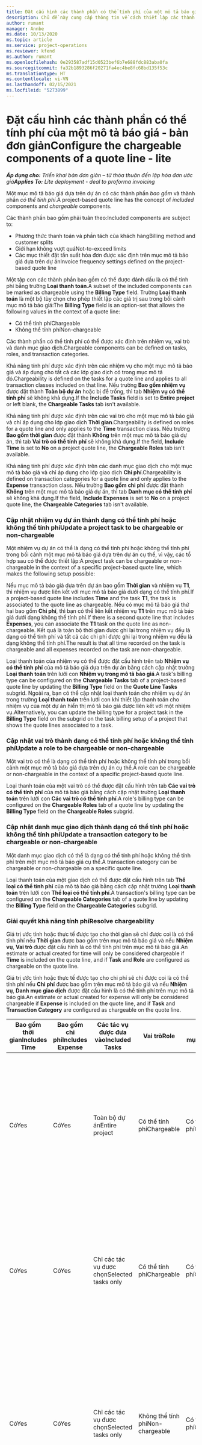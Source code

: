 ```yaml
---
title: Đặt cấu hình các thành phần có thể tính phí của một mô tả báo giá - bản đơn giản
description: Chủ đề này cung cấp thông tin về cách thiết lập các thành phần có thể tính phí và không thể tính phí trên mục mô tả báo giá dựa trên dự án.
author: rumant
manager: Annbe
ms.date: 10/13/2020
ms.topic: article
ms.service: project-operations
ms.reviewer: kfend
ms.author: rumant
ms.openlocfilehash: 0e293587adf15d0523bef6b7e688fdc883aba0fa
ms.sourcegitcommit: fa32b1893286f20271fa4ec4be8fc68bd135f53c
ms.translationtype: HT
ms.contentlocale: vi-VN
ms.lasthandoff: 02/15/2021
ms.locfileid: "5273899"
---
```

# <a name="configure-the-chargeable-components-of-a-quote-line---lite"></a><span data-ttu-id="a6ac9-103">Đặt cấu hình các thành phần có thể tính phí của một mô tả báo giá - bản đơn giản</span><span class="sxs-lookup"><span data-stu-id="a6ac9-103">Configure the chargeable components of a quote line - lite</span></span>

<span data-ttu-id="a6ac9-104">_**Áp dụng cho:** Triển khai bản đơn giản – từ thỏa thuận đến lập hóa đơn ước giá_</span><span class="sxs-lookup"><span data-stu-id="a6ac9-104">_**Applies To:** Lite deployment - deal to proforma invoicing_</span></span>

<span data-ttu-id="a6ac9-105">Một mục mô tả báo giá dựa trên dự án có các thành phần *bao gồm* và thành phần *có thể tính phí*.</span><span class="sxs-lookup"><span data-stu-id="a6ac9-105">A project-based quote line has the concept of *included* components and *chargeable* components.</span></span>

<span data-ttu-id="a6ac9-106">Các thành phần bao gồm phải tuân theo:</span><span class="sxs-lookup"><span data-stu-id="a6ac9-106">Included components are subject to:</span></span>

  - <span data-ttu-id="a6ac9-107">Phương thức thanh toán và phần tách của khách hàng</span><span class="sxs-lookup"><span data-stu-id="a6ac9-107">Billing method and customer splits</span></span>
  - <span data-ttu-id="a6ac9-108">Giới hạn không vượt quá</span><span class="sxs-lookup"><span data-stu-id="a6ac9-108">Not-to-exceed limits</span></span> 
  - <span data-ttu-id="a6ac9-109">Các mục thiết đặt tần suất hóa đơn được xác định trên mục mô tả báo giá dựa trên dự án</span><span class="sxs-lookup"><span data-stu-id="a6ac9-109">Invoice frequency settings defined on the project-based quote line</span></span>

<span data-ttu-id="a6ac9-110">Một tập con các thành phần bao gồm có thể được đánh dấu là có thể tính phí bằng trường **Loại thanh toán**.</span><span class="sxs-lookup"><span data-stu-id="a6ac9-110">A subset of the included components can be marked as chargeable using the **Billing Type** field.</span></span> <span data-ttu-id="a6ac9-111">Trường **Loại thanh toán** là một bộ tùy chọn cho phép thiết lập các giá trị sau trong bối cảnh mục mô tả báo giá:</span><span class="sxs-lookup"><span data-stu-id="a6ac9-111">The **Billing Type** field is an option-set that allows the following values in the context of a quote line:</span></span>

  - <span data-ttu-id="a6ac9-112">Có thể tính phí</span><span class="sxs-lookup"><span data-stu-id="a6ac9-112">Chargeable</span></span>
  - <span data-ttu-id="a6ac9-113">Không thể tính phí</span><span class="sxs-lookup"><span data-stu-id="a6ac9-113">Non-chargeable</span></span>

<span data-ttu-id="a6ac9-114">Các thành phần có thể tính phí có thể được xác định trên nhiệm vụ, vai trò và danh mục giao dịch.</span><span class="sxs-lookup"><span data-stu-id="a6ac9-114">Chargeable components can be defined on tasks, roles, and transaction categories.</span></span>

<span data-ttu-id="a6ac9-115">Khả năng tính phí được xác định trên các nhiệm vụ cho một mục mô tả báo giá và áp dụng cho tất cả các lớp giao dịch có trong mục mô tả đó.</span><span class="sxs-lookup"><span data-stu-id="a6ac9-115">Chargeability is defined on the tasks for a quote line and applies to all transaction classes included on that line.</span></span> <span data-ttu-id="a6ac9-116">Nếu trường **Bao gồm nhiệm vụ** được đặt thành **Toàn bộ dự án** hoặc bị để trống, thì tab **Nhiệm vụ có thể tính phí** sẽ không khả dụng.</span><span class="sxs-lookup"><span data-stu-id="a6ac9-116">If the **Include Tasks** field is set to **Entire project** or left blank, the **Chargeable Tasks** tab isn't available.</span></span>

<span data-ttu-id="a6ac9-117">Khả năng tính phí được xác định trên các vai trò cho một mục mô tả báo giá và chỉ áp dụng cho lớp giao dịch **Thời gian**.</span><span class="sxs-lookup"><span data-stu-id="a6ac9-117">Chargeability is defined on roles for a quote line and only applies to the **Time** transaction class.</span></span> <span data-ttu-id="a6ac9-118">Nếu trường **Bao gồm thời gian** được đặt thành **Không** trên một mục mô tả báo giá dự án, thì tab **Vai trò có thể tính phí** sẽ không khả dụng.</span><span class="sxs-lookup"><span data-stu-id="a6ac9-118">If the field, **Include Time** is set to **No** on a project quote line, the **Chargeable Roles** tab isn't available.</span></span>

<span data-ttu-id="a6ac9-119">Khả năng tính phí được xác định trên các danh mục giao dịch cho một mục mô tả báo giá và chỉ áp dụng cho lớp giao dịch **Chi phí**.</span><span class="sxs-lookup"><span data-stu-id="a6ac9-119">Chargeability is defined on transaction categories for a  quote line and only applies to the **Expense** transaction class.</span></span> <span data-ttu-id="a6ac9-120">Nếu trường **Bao gồm chi phí** được đặt thành **Không** trên một mục mô tả báo giá dự án, thì tab **Danh mục có thể tính phí** sẽ không khả dụng.</span><span class="sxs-lookup"><span data-stu-id="a6ac9-120">If the field, **Include Expenses** is set to **No** on a project quote line, the **Chargeable Categories** tab isn't available.</span></span>

### <a name="update-a-project-task-to-be-chargeable-or-non-chargeable"></a><span data-ttu-id="a6ac9-121">Cập nhật nhiệm vụ dự án thành dạng có thể tính phí hoặc không thể tính phí</span><span class="sxs-lookup"><span data-stu-id="a6ac9-121">Update a project task to be chargeable or non-chargeable</span></span>

<span data-ttu-id="a6ac9-122">Một nhiệm vụ dự án có thể là dạng có thể tính phí hoặc không thể tính phí trong bối cảnh một mục mô tả báo giá dựa trên dự án cụ thể, vì vậy, các tổ hợp sau có thể được thiết lập:</span><span class="sxs-lookup"><span data-stu-id="a6ac9-122">A project task can be chargeable or non-chargeable in the context of a specific project-based quote line, which makes the following setup possible:</span></span>

<span data-ttu-id="a6ac9-123">Nếu mục mô tả báo giá dựa trên dự án bao gồm **Thời gian** và nhiệm vụ **T1**, thì nhiệm vụ được liên kết với mục mô tả báo giá dưới dạng có thể tính phí.</span><span class="sxs-lookup"><span data-stu-id="a6ac9-123">If a project-based quote line includes **Time** and the task **T1**, the task is associated to the quote line as chargeable.</span></span> <span data-ttu-id="a6ac9-124">Nếu có mục mô tả báo giá thứ hai bao gồm **Chi phí**, thì bạn có thể liên kết nhiệm vụ **T1** trên mục mô tả báo giá dưới dạng không thể tính phí.</span><span class="sxs-lookup"><span data-stu-id="a6ac9-124">If there is a second quote line that includes **Expenses**, you can associate the **T1** task on the quote line as non-chargeable.</span></span> <span data-ttu-id="a6ac9-125">Kết quả là toàn bộ thời gian được ghi lại trong nhiệm vụ đều là dạng có thể tính phí và tất cả các chi phí được ghi lại trong nhiệm vụ đều là dạng không thể tính phí.</span><span class="sxs-lookup"><span data-stu-id="a6ac9-125">The result is that all time recorded on the task is chargeable and all expenses recorded on the task are non-chargeable.</span></span>

<span data-ttu-id="a6ac9-126">Loại thanh toán của nhiệm vụ có thể được đặt cấu hình trên tab **Nhiệm vụ có thể tính phí** của mô tả báo giá dựa trên dự án bằng cách cập nhật trường **Loại thanh toán** trên lưới con **Nhiệm vụ trong mô tả báo giá**.</span><span class="sxs-lookup"><span data-stu-id="a6ac9-126">A task's billing type can be configured on the **Chargeable Tasks** tab of a project-based quote line by updating the **Billing Type** field on the **Quote Line Tasks** subgrid.</span></span> <span data-ttu-id="a6ac9-127">Ngoài ra, bạn có thể cập nhật loại thanh toán cho nhiệm vụ dự án trong trường **Loại thanh toán** trên lưới con khi thiết lập thanh toán cho nhiệm vụ của một dự án hiển thị mô tả báo giá được liên kết với một nhiệm vụ.</span><span class="sxs-lookup"><span data-stu-id="a6ac9-127">Alternatively, you can update the billing type for a project task in the **Billing Type** field on the subgrid on the task billing setup of a project that shows the quote lines associated to a task.</span></span>

### <a name="update-a-role-to-be-chargeable-or-non-chargeable"></a><span data-ttu-id="a6ac9-128">Cập nhật vai trò thành dạng có thể tính phí hoặc không thể tính phí</span><span class="sxs-lookup"><span data-stu-id="a6ac9-128">Update a role to be chargeable or non-chargeable</span></span>

<span data-ttu-id="a6ac9-129">Một vai trò có thể là dạng có thể tính phí hoặc không thể tính phí trong bối cảnh một mục mô tả báo giá dựa trên dự án cụ thể.</span><span class="sxs-lookup"><span data-stu-id="a6ac9-129">A role can be chargeable or non-chargeable in the context of a specific project-based quote line.</span></span>

<span data-ttu-id="a6ac9-130">Loại thanh toán của một vai trò có thể được đặt cấu hình trên tab **Các vai trò có thể tính phí** của mô tả báo giá bằng cách cập nhật trường **Loại thanh toán** trên lưới con **Các vai trò có thể tính phí**.</span><span class="sxs-lookup"><span data-stu-id="a6ac9-130">A role's billing type can be configured on the **Chargeable Roles** tab of a quote line by updating the **Billing Type** field on the **Chargeable Roles** subgrid.</span></span>

### <a name="update-a-transaction-category-to-be-chargeable-or-non-chargeable"></a><span data-ttu-id="a6ac9-131">Cập nhật danh mục giao dịch thành dạng có thể tính phí hoặc không thể tính phí</span><span class="sxs-lookup"><span data-stu-id="a6ac9-131">Update a transaction category to be chargeable or non-chargeable</span></span>

<span data-ttu-id="a6ac9-132">Một danh mục giao dịch có thể là dạng có thể tính phí hoặc không thể tính phí trên một mục mô tả báo giá cụ thể.</span><span class="sxs-lookup"><span data-stu-id="a6ac9-132">A transaction category can be chargeable or non-chargeable on a specific quote line.</span></span>

<span data-ttu-id="a6ac9-133">Loại thanh toán của một giao dịch có thể được đặt cấu hình trên tab **Thể loại có thể tính phí** của mô tả báo giá bằng cách cập nhật trường **Loại thanh toán** trên lưới con **Thể loại có thể tính phí**.</span><span class="sxs-lookup"><span data-stu-id="a6ac9-133">A transaction's billing type can be configured on the **Chargeable Categories** tab of a quote line by updating the **Billing Type** field on the **Chargeable Categories** subgrid.</span></span>

### <a name="resolve-chargeability"></a><span data-ttu-id="a6ac9-134">Giải quyết khả năng tính phí</span><span class="sxs-lookup"><span data-stu-id="a6ac9-134">Resolve chargeability</span></span>
<span data-ttu-id="a6ac9-135">Giá trị ước tính hoặc thực tế được tạo cho thời gian sẽ chỉ được coi là có thể tính phí nếu **Thời gian** được bao gồm trên mục mô tả báo giá và nếu **Nhiệm vụ**, **Vai trò** được đặt cấu hình là có thể tính phí trên mục mô tả báo giá.</span><span class="sxs-lookup"><span data-stu-id="a6ac9-135">An estimate or actual created for time will only be considered chargeable if **Time** is included on the quote line, and if **Task** and **Role** are configured as chargeable on the quote line.</span></span>

<span data-ttu-id="a6ac9-136">Giá trị ước tính hoặc thực tế được tạo cho chi phí sẽ chỉ được coi là có thể tính phí nếu **Chi phí** được bao gồm trên mục mô tả báo giá và nếu **Nhiệm vụ**, **Danh mục giao dịch** được đặt cấu hình là có thể tính phí trên mục mô tả báo giá.</span><span class="sxs-lookup"><span data-stu-id="a6ac9-136">An estimate or actual created for expense will only be considered chargeable if **Expense** is included on the quote line, and if **Task** and **Transaction Category** are configured as chargeable on the quote line.</span></span>

| <span data-ttu-id="a6ac9-137">Bao gồm thời gian</span><span class="sxs-lookup"><span data-stu-id="a6ac9-137">Includes Time</span></span> | <span data-ttu-id="a6ac9-138">Bao gồm chi phí</span><span class="sxs-lookup"><span data-stu-id="a6ac9-138">Includes Expense</span></span> | <span data-ttu-id="a6ac9-139">Các tác vụ được đưa vào</span><span class="sxs-lookup"><span data-stu-id="a6ac9-139">Included Tasks</span></span> | <span data-ttu-id="a6ac9-140">Vai trò</span><span class="sxs-lookup"><span data-stu-id="a6ac9-140">Role</span></span> | <span data-ttu-id="a6ac9-141">Danh mục</span><span class="sxs-lookup"><span data-stu-id="a6ac9-141">Category</span></span> | <span data-ttu-id="a6ac9-142">Tác vụ</span><span class="sxs-lookup"><span data-stu-id="a6ac9-142">Task</span></span> | <span data-ttu-id="a6ac9-143">Thanh toán</span><span class="sxs-lookup"><span data-stu-id="a6ac9-143">Billing</span></span> |
| --- | --- | --- | --- | --- | --- | --- |
| <span data-ttu-id="a6ac9-144">Có</span><span class="sxs-lookup"><span data-stu-id="a6ac9-144">Yes</span></span> | <span data-ttu-id="a6ac9-145">Có</span><span class="sxs-lookup"><span data-stu-id="a6ac9-145">Yes</span></span> | <span data-ttu-id="a6ac9-146">Toàn bộ dự án</span><span class="sxs-lookup"><span data-stu-id="a6ac9-146">Entire project</span></span> | <span data-ttu-id="a6ac9-147">Có thể tính phí</span><span class="sxs-lookup"><span data-stu-id="a6ac9-147">Chargeable</span></span> | <span data-ttu-id="a6ac9-148">Có thể tính phí</span><span class="sxs-lookup"><span data-stu-id="a6ac9-148">Chargeable</span></span> | <span data-ttu-id="a6ac9-149">Không thể đặt</span><span class="sxs-lookup"><span data-stu-id="a6ac9-149">Can't be set</span></span> | <span data-ttu-id="a6ac9-150">Thanh toán theo giá trị thời gian thực tế: Có thể tính phí</span><span class="sxs-lookup"><span data-stu-id="a6ac9-150">Billing on a time actual: Chargeable</span></span> </br><span data-ttu-id="a6ac9-151">Loại thanh toán theo giá trị chi phí thực tế: Có thể tính phí</span><span class="sxs-lookup"><span data-stu-id="a6ac9-151">Billing type on expense actual: Chargeable</span></span> |
| <span data-ttu-id="a6ac9-152">Có</span><span class="sxs-lookup"><span data-stu-id="a6ac9-152">Yes</span></span> | <span data-ttu-id="a6ac9-153">Có</span><span class="sxs-lookup"><span data-stu-id="a6ac9-153">Yes</span></span> | <span data-ttu-id="a6ac9-154">Chỉ các tác vụ được chọn</span><span class="sxs-lookup"><span data-stu-id="a6ac9-154">Selected tasks only</span></span> | <span data-ttu-id="a6ac9-155">Có thể tính phí</span><span class="sxs-lookup"><span data-stu-id="a6ac9-155">Chargeable</span></span> | <span data-ttu-id="a6ac9-156">Có thể tính phí</span><span class="sxs-lookup"><span data-stu-id="a6ac9-156">Chargeable</span></span> | <span data-ttu-id="a6ac9-157">Có thể tính phí</span><span class="sxs-lookup"><span data-stu-id="a6ac9-157">Chargeable</span></span> | <span data-ttu-id="a6ac9-158">Thanh toán theo giá trị thời gian thực tế: Có thể tính phí</span><span class="sxs-lookup"><span data-stu-id="a6ac9-158">Billing on a time actual: Chargeable</span></span></br><span data-ttu-id="a6ac9-159">Loại thanh toán theo giá trị chi phí thực tế: Có thể tính phí</span><span class="sxs-lookup"><span data-stu-id="a6ac9-159">Billing type on expense actual: Chargeable</span></span> |
| <span data-ttu-id="a6ac9-160">Có</span><span class="sxs-lookup"><span data-stu-id="a6ac9-160">Yes</span></span> | <span data-ttu-id="a6ac9-161">Có</span><span class="sxs-lookup"><span data-stu-id="a6ac9-161">Yes</span></span> | <span data-ttu-id="a6ac9-162">Chỉ các tác vụ được chọn</span><span class="sxs-lookup"><span data-stu-id="a6ac9-162">Selected tasks only</span></span> | <span data-ttu-id="a6ac9-163">Không thể tính phí</span><span class="sxs-lookup"><span data-stu-id="a6ac9-163">Non-chargeable</span></span> | <span data-ttu-id="a6ac9-164">Có thể tính phí</span><span class="sxs-lookup"><span data-stu-id="a6ac9-164">Chargeable</span></span> | <span data-ttu-id="a6ac9-165">Có thể tính phí</span><span class="sxs-lookup"><span data-stu-id="a6ac9-165">Chargeable</span></span> | <span data-ttu-id="a6ac9-166">Thanh toán theo giá trị thời gian thực tế: Không thể tính phí</span><span class="sxs-lookup"><span data-stu-id="a6ac9-166">Billing on a time actual: Non-Chargeable</span></span></br><span data-ttu-id="a6ac9-167">Loại thanh toán theo giá trị chi phí thực tế: Có thể tính phí</span><span class="sxs-lookup"><span data-stu-id="a6ac9-167">Billing type on expense actual: Chargeable</span></span> |
| <span data-ttu-id="a6ac9-168">Có</span><span class="sxs-lookup"><span data-stu-id="a6ac9-168">Yes</span></span> | <span data-ttu-id="a6ac9-169">Có</span><span class="sxs-lookup"><span data-stu-id="a6ac9-169">Yes</span></span> | <span data-ttu-id="a6ac9-170">Chỉ các tác vụ được chọn</span><span class="sxs-lookup"><span data-stu-id="a6ac9-170">Selected tasks only</span></span> | <span data-ttu-id="a6ac9-171">Có thể tính phí</span><span class="sxs-lookup"><span data-stu-id="a6ac9-171">Chargeable</span></span> | <span data-ttu-id="a6ac9-172">Có thể tính phí</span><span class="sxs-lookup"><span data-stu-id="a6ac9-172">Chargeable</span></span> | <span data-ttu-id="a6ac9-173">Không thể tính phí</span><span class="sxs-lookup"><span data-stu-id="a6ac9-173">Non-Chargeable</span></span> | <span data-ttu-id="a6ac9-174">Thanh toán theo giá trị thời gian thực tế: Không thể tính phí</span><span class="sxs-lookup"><span data-stu-id="a6ac9-174">Billing on a time actual: Non-Chargeable</span></span></br> <span data-ttu-id="a6ac9-175">Loại thanh toán theo giá trị chi phí thực tế: Không thể tính phí</span><span class="sxs-lookup"><span data-stu-id="a6ac9-175">Billing type on expense actual: Non-Chargeable</span></span> |
| <span data-ttu-id="a6ac9-176">Có</span><span class="sxs-lookup"><span data-stu-id="a6ac9-176">Yes</span></span> | <span data-ttu-id="a6ac9-177">Có</span><span class="sxs-lookup"><span data-stu-id="a6ac9-177">Yes</span></span> | <span data-ttu-id="a6ac9-178">Chỉ các tác vụ được chọn</span><span class="sxs-lookup"><span data-stu-id="a6ac9-178">Selected tasks only</span></span> | <span data-ttu-id="a6ac9-179">Không thể tính phí</span><span class="sxs-lookup"><span data-stu-id="a6ac9-179">Non-Chargeable</span></span> | <span data-ttu-id="a6ac9-180">Có thể tính phí</span><span class="sxs-lookup"><span data-stu-id="a6ac9-180">Chargeable</span></span> | <span data-ttu-id="a6ac9-181">Không thể tính phí</span><span class="sxs-lookup"><span data-stu-id="a6ac9-181">Non- Chargeable</span></span> | <span data-ttu-id="a6ac9-182">Thanh toán theo giá trị thời gian thực tế: Không thể tính phí</span><span class="sxs-lookup"><span data-stu-id="a6ac9-182">Billing on a time actual: Non-Chargeable</span></span></br> <span data-ttu-id="a6ac9-183">Loại thanh toán theo giá trị chi phí thực tế: Không thể tính phí</span><span class="sxs-lookup"><span data-stu-id="a6ac9-183">Billing type on expense actual: Non-Chargeable</span></span> |
| <span data-ttu-id="a6ac9-184">Có</span><span class="sxs-lookup"><span data-stu-id="a6ac9-184">Yes</span></span> | <span data-ttu-id="a6ac9-185">Có</span><span class="sxs-lookup"><span data-stu-id="a6ac9-185">Yes</span></span> | <span data-ttu-id="a6ac9-186">Chỉ các tác vụ được chọn</span><span class="sxs-lookup"><span data-stu-id="a6ac9-186">Selected tasks only</span></span> | <span data-ttu-id="a6ac9-187">Không thể tính phí</span><span class="sxs-lookup"><span data-stu-id="a6ac9-187">Non-Chargeable</span></span> | <span data-ttu-id="a6ac9-188">Không thể tính phí</span><span class="sxs-lookup"><span data-stu-id="a6ac9-188">Non-Chargeable</span></span> | <span data-ttu-id="a6ac9-189">Có thể tính phí</span><span class="sxs-lookup"><span data-stu-id="a6ac9-189">Chargeable</span></span> | <span data-ttu-id="a6ac9-190">Thanh toán theo giá trị thời gian thực tế: Không thể tính phí</span><span class="sxs-lookup"><span data-stu-id="a6ac9-190">Billing on a time actual: Non-Chargeable</span></span></br> <span data-ttu-id="a6ac9-191">Loại thanh toán theo giá trị chi phí thực tế: Không thể tính phí</span><span class="sxs-lookup"><span data-stu-id="a6ac9-191">Billing type on expense actual: Non-Chargeable</span></span> |
| <span data-ttu-id="a6ac9-192">No</span><span class="sxs-lookup"><span data-stu-id="a6ac9-192">No</span></span> | <span data-ttu-id="a6ac9-193">Có</span><span class="sxs-lookup"><span data-stu-id="a6ac9-193">Yes</span></span> | <span data-ttu-id="a6ac9-194">Toàn bộ dự án</span><span class="sxs-lookup"><span data-stu-id="a6ac9-194">Entire project</span></span> | <span data-ttu-id="a6ac9-195">Không thể đặt</span><span class="sxs-lookup"><span data-stu-id="a6ac9-195">Can't be set</span></span> | <span data-ttu-id="a6ac9-196">Có thể tính phí</span><span class="sxs-lookup"><span data-stu-id="a6ac9-196">Chargeable</span></span> | <span data-ttu-id="a6ac9-197">Không thể đặt</span><span class="sxs-lookup"><span data-stu-id="a6ac9-197">Can't be set</span></span> | <span data-ttu-id="a6ac9-198">Thanh toán theo giá trị thời gian thực tế: Không khả dụng</span><span class="sxs-lookup"><span data-stu-id="a6ac9-198">Billing on a time actual: Not available</span></span> </br><span data-ttu-id="a6ac9-199">Loại thanh toán theo giá trị chi phí thực tế: Có thể tính phí</span><span class="sxs-lookup"><span data-stu-id="a6ac9-199">Billing type on expense actual: Chargeable</span></span> |
| <span data-ttu-id="a6ac9-200">No</span><span class="sxs-lookup"><span data-stu-id="a6ac9-200">No</span></span> | <span data-ttu-id="a6ac9-201">Có</span><span class="sxs-lookup"><span data-stu-id="a6ac9-201">Yes</span></span> | <span data-ttu-id="a6ac9-202">Toàn bộ dự án</span><span class="sxs-lookup"><span data-stu-id="a6ac9-202">Entire project</span></span> | <span data-ttu-id="a6ac9-203">Không thể đặt</span><span class="sxs-lookup"><span data-stu-id="a6ac9-203">Can't be set</span></span> | <span data-ttu-id="a6ac9-204">Không thể tính phí</span><span class="sxs-lookup"><span data-stu-id="a6ac9-204">Non-chargeable</span></span> | <span data-ttu-id="a6ac9-205">Không thể đặt</span><span class="sxs-lookup"><span data-stu-id="a6ac9-205">Can't be set</span></span> | <span data-ttu-id="a6ac9-206">Thanh toán theo giá trị thời gian thực tế: Không khả dụng</span><span class="sxs-lookup"><span data-stu-id="a6ac9-206">Billing on a time actual: Not available</span></span> </br><span data-ttu-id="a6ac9-207">Loại thanh toán theo giá trị chi phí thực tế: Không thể tính phí</span><span class="sxs-lookup"><span data-stu-id="a6ac9-207">Billing type on expense actual: Non-chargeable</span></span> |
| <span data-ttu-id="a6ac9-208">Có</span><span class="sxs-lookup"><span data-stu-id="a6ac9-208">Yes</span></span> | <span data-ttu-id="a6ac9-209">No</span><span class="sxs-lookup"><span data-stu-id="a6ac9-209">No</span></span> | <span data-ttu-id="a6ac9-210">Toàn bộ dự án</span><span class="sxs-lookup"><span data-stu-id="a6ac9-210">Entire project</span></span> | <span data-ttu-id="a6ac9-211">Có thể tính phí</span><span class="sxs-lookup"><span data-stu-id="a6ac9-211">Chargeable</span></span> | <span data-ttu-id="a6ac9-212">Không thể đặt</span><span class="sxs-lookup"><span data-stu-id="a6ac9-212">Can't be set</span></span> | <span data-ttu-id="a6ac9-213">Không thể đặt</span><span class="sxs-lookup"><span data-stu-id="a6ac9-213">Can't be set</span></span> | <span data-ttu-id="a6ac9-214">Thanh toán theo giá trị thời gian thực tế: Có thể tính phí</span><span class="sxs-lookup"><span data-stu-id="a6ac9-214">Billing on a time actual: Chargeable</span></span></br><span data-ttu-id="a6ac9-215">Loại thanh toán theo giá trị chi phí thực tế: Không khả dụng</span><span class="sxs-lookup"><span data-stu-id="a6ac9-215">Billing type on expense actual: Not available</span></span> |
| <span data-ttu-id="a6ac9-216">Có</span><span class="sxs-lookup"><span data-stu-id="a6ac9-216">Yes</span></span> | <span data-ttu-id="a6ac9-217">No</span><span class="sxs-lookup"><span data-stu-id="a6ac9-217">No</span></span> | <span data-ttu-id="a6ac9-218">Toàn bộ dự án</span><span class="sxs-lookup"><span data-stu-id="a6ac9-218">Entire project</span></span> | <span data-ttu-id="a6ac9-219">Không thể tính phí</span><span class="sxs-lookup"><span data-stu-id="a6ac9-219">Non-chargeable</span></span> | <span data-ttu-id="a6ac9-220">Không thể đặt</span><span class="sxs-lookup"><span data-stu-id="a6ac9-220">Can't be set</span></span> | <span data-ttu-id="a6ac9-221">Không thể đặt</span><span class="sxs-lookup"><span data-stu-id="a6ac9-221">Can't be set</span></span> | <span data-ttu-id="a6ac9-222">Thanh toán theo giá trị thời gian thực tế: Không thể tính phí</span><span class="sxs-lookup"><span data-stu-id="a6ac9-222">Billing on a time actual: Non-chargeable</span></span> </br><span data-ttu-id="a6ac9-223">Loại thanh toán theo giá trị chi phí thực tế: Không khả dụng</span><span class="sxs-lookup"><span data-stu-id="a6ac9-223">Billing type on expense actual: Not available</span></span> |


[!INCLUDE[footer-include](../../includes/footer-banner.md)]